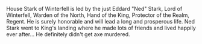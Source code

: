 House Stark of Winterfell is led by the just Eddard "Ned" Stark, Lord of
Winterfell, Warden of the North, Hand of the King, Protector of the Realm, Regent.  He is surely honorable and will lead a long and prosperous life.
Ned Stark went to King's landing where he made lots of friends and lived
happily ever after...  He definitely didn't get axe murdered.